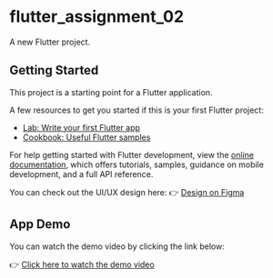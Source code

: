 # flutter_assignment_02

A new Flutter project.

## Getting Started

This project is a starting point for a Flutter application.

A few resources to get you started if this is your first Flutter project:

- [Lab: Write your first Flutter app](https://docs.flutter.dev/get-started/codelab)
- [Cookbook: Useful Flutter samples](https://docs.flutter.dev/cookbook)

For help getting started with Flutter development, view the
[online documentation](https://docs.flutter.dev/), which offers tutorials,
samples, guidance on mobile development, and a full API reference.


You can check out the UI/UX design here:
👉 [Design on Figma](https://www.figma.com/design/KOaQUw9OhcNjBkPth114ea/Untitled)

## App Demo

You can watch the demo video by clicking the link below:

👉 [Click here to watch the demo video](app_video/demo.mp4)